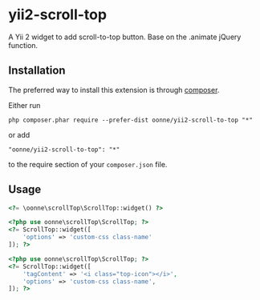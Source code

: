 yii2-scroll-top
=====================
A Yii 2 widget to add scroll-to-top button. Base on the .animate jQuery function.

Installation
------------
The preferred way to install this extension is through [composer](http://getcomposer.org/download/).

Either run

```
php composer.phar require --prefer-dist oonne/yii2-scroll-to-top "*"
```

or add

```
"oonne/yii2-scroll-to-top": "*"
```

to the require section of your `composer.json` file.

Usage
------------
```php
<?= \oonne\scrollTop\ScrollTop::widget() ?>
```
```php
<?php use oonne\scrollTop\ScrollTop; ?>
<?= ScrollTop::widget([
    'options' => 'custom-css class-name'
]); ?>
```
```php
<?php use oonne\scrollTop\ScrollTop; ?>
<?= ScrollTop::widget([
    'tagContent' => '<i class="top-icon"></i>',
    'options' => 'custom-css class-name',
]); ?>
```